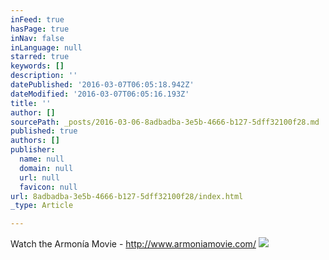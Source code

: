 ```yaml
---
inFeed: true
hasPage: true
inNav: false
inLanguage: null
starred: true
keywords: []
description: ''
datePublished: '2016-03-07T06:05:18.942Z'
dateModified: '2016-03-07T06:05:16.193Z'
title: ''
author: []
sourcePath: _posts/2016-03-06-8adbadba-3e5b-4666-b127-5dff32100f28.md
published: true
authors: []
publisher:
  name: null
  domain: null
  url: null
  favicon: null
url: 8adbadba-3e5b-4666-b127-5dff32100f28/index.html
_type: Article

---
```

Watch the Armonía Movie - http://www.armoniamovie.com/
![](https://s3-us-west-2.amazonaws.com/the-grid-img/p/0eaebf3d159852d606fc38f6172fad7e9d2626a7.jpg)